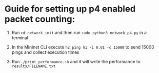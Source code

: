# Guide for setting up p4 enabled packet counting:

1. Run `cd network_init` and then run `sudo python3 network_p4.py` in a terminal

2. In the Mininet CLI execute `h2 ping h1 -i 0.01 -c 15000` to send 15000 pings and collect execution times

3. Run `./print_performance.sh` and it will write the performance to `results/FILENAME.txt`